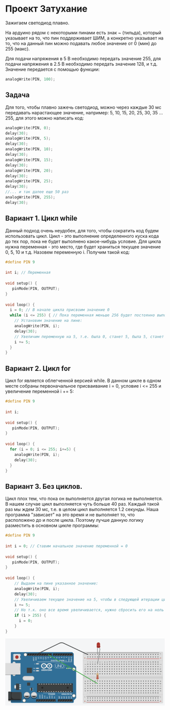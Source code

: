 # Проект Затухание

Зажигаем светодиод плавно.

На ардуино рядом с некоторыми пинами есть знак ~ (тильда), который указывает на то, что пин поддерживает ШИМ, а конкретно указывает на то, что на данный пин можно подавать любое значение от 0 (мин) до 255 (макс).

Для подачи напряжения в 5 В необходимо передать значение 255, для подачи напряжения в 2.5 В необходимо передать значение 128, и т.д. Значение передается с помощью функции:
```C++
analogWrite(PIN, 100);
```

## Задача

Для того, чтобы плавно зажечь светодиод, можно через каждые 30 мс передавать нарастающее значение, например: 5, 10, 15, 20, 25, 30, 35 ... 255, для этого можно написать код:
```C++
analogWrite(PIN, 0);
delay(30);
analogWrite(PIN, 5);
delay(30);
analogWrite(PIN, 10);
delay(30);
analogWrite(PIN, 15);
delay(30);
analogWrite(PIN, 20);
delay(30);
analogWrite(PIN, 25);
delay(30);
//... и так далее еще 50 раз
analogWrite(PIN, 255);
delay(30);
```

## Вариант 1. Цикл while

Данный подход очень неудобен, для того, чтобы сократить код будем использовать цикл. Цикл - это выполнение определенного куска кода до тех пор, пока не будет выполнено какое-нибудь условие.
Для цикла нужна переменная - это место, где будет храниться текущее значение 0, 5, 10 и т.д. Назовем переменную i. Получим такой код:

```C++
#define PIN 9

int i; // Переменная

void setup() {
   pinMode(PIN, OUTPUT);
}

void loop() {
  i = 0; // В начале цикла присвоим значение 0
  while (i <= 255) { // Пока переменная меньше 256 будет постоянно выполняться данный блок (ниже в блоке переменная будет расти, блок закончится, когда переменная станет больше 255)
    // Установим значение на пине:
    analogWrite(PIN, i);
    delay(30);
    // Увеличим переменную на 5, т.е. была 0, станет 5, была 5, станет 10
    i += 5;
  }
}
```

## Вариант 2. Цикл for
Цикл for является облегченной версией while. В данном цикле в одном месте собраны первоначальное присваивание i = 0, условие i <= 255 и увеличение переменной i += 5:

```C++
#define PIN 9

int i;

void setup() {
   pinMode(PIN, OUTPUT);
}

void loop() {
  for (i = 0; i <= 255; i+=5) {
    analogWrite(PIN, i);
    delay(30);
  }
}
```

## Вариант 3. Без циклов.
Цикл плох тем, что пока он выполняется другая логика не выполняется. В нашем случае цикл выполняется чуть больше 40 раз. Каждый такой раз мы ждем 30 мс, т.е. в целом цикл выполняется 1.2 секунды. Наша программа "зависает" на это время и не выполняет то, что расположено до и после цикла. Поэтому лучше данную логику разместить в основном цикле программы:

```C++
#define PIN 9

int i = 0; // Ставим начальное значение переменной = 0

void setup() {
   pinMode(PIN, OUTPUT);
}

void loop() {
    // Выдаем на пине указанное значение:
    analogWrite(PIN, i);
    delay(30);
    // Увеличиваем текущее значение на 5, чтобы в следующей итерации цикла его вывести
    i += 5;
    // Но т.к. оно все время увеличивается, нужно сбросить его на ноль тогда, когда оно достигнет потолка:
    if (i > 255) {
      i = 0;
    }
}
```

![Demo](https://github.com/trusiwko/Arduino/raw/master/eKids/Lesson4/fade_demo.gif)
